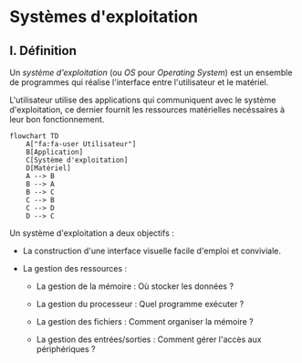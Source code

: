 # Systèmes d'exploitation

## I. Définition

Un *système d'exploitation* (ou *OS* pour *Operating System*) est un ensemble de programmes qui réalise l'interface entre l'utilisateur et le matériel.

L'utilisateur utilise des applications qui communiquent avec le système d'exploitation, ce dernier fournit les ressources matérielles necéssaires à leur bon fonctionnement.

```mermaid
flowchart TD
    A["fa:fa-user Utilisateur"]
    B[Application]
    C[Système d'exploitation]
    D[Matériel]
    A --> B
    B --> A
    B --> C
    C --> B
    C --> D
    D --> C
```

Un système d'exploitation a deux objectifs :

- La construction d'une interface visuelle facile d'emploi et conviviale.

- La gestion des ressources :

    + La gestion de la mémoire : Où stocker les données ?

    + La gestion du processeur : Quel programme exécuter ?

    + La gestion des fichiers : Comment organiser la mémoire ?

    + La gestion des entrées/sorties : Comment gérer l'accès aux périphériques ?